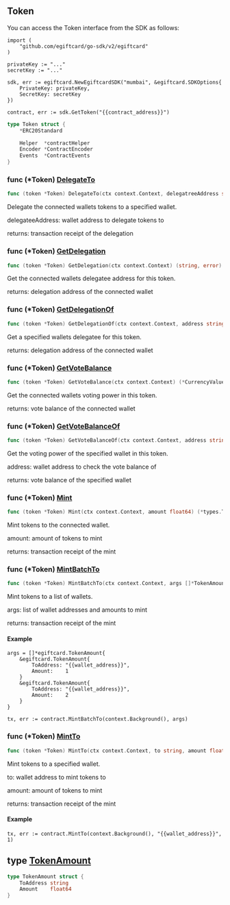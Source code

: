 
## Token

You can access the Token interface from the SDK as follows:

```
import (
	"github.com/egiftcard/go-sdk/v2/egiftcard"
)

privateKey := "..."
secretKey := "..."

sdk, err := egiftcard.NewEgiftcardSDK("mumbai", &egiftcard.SDKOptions{
	PrivateKey: privateKey,
	SecretKey: secretKey
})

contract, err := sdk.GetToken("{{contract_address}}")
```

```go
type Token struct {
    *ERC20Standard

    Helper  *contractHelper
    Encoder *ContractEncoder
    Events  *ContractEvents
}
```

### func \(\*Token\) [DelegateTo](<https://github.com/egiftcard/go-sdk/blob/main/egiftcard/token.go#L161>)

```go
func (token *Token) DelegateTo(ctx context.Context, delegatreeAddress string) (*types.Transaction, error)
```

Delegate the connected wallets tokens to a specified wallet.

delegateeAddress: wallet address to delegate tokens to

returns: transaction receipt of the delegation

### func \(\*Token\) [GetDelegation](<https://github.com/egiftcard/go-sdk/blob/main/egiftcard/token.go#L92>)

```go
func (token *Token) GetDelegation(ctx context.Context) (string, error)
```

Get the connected wallets delegatee address for this token.

returns: delegation address of the connected wallet

### func \(\*Token\) [GetDelegationOf](<https://github.com/egiftcard/go-sdk/blob/main/egiftcard/token.go#L99>)

```go
func (token *Token) GetDelegationOf(ctx context.Context, address string) (string, error)
```

Get a specified wallets delegatee for this token.

returns: delegation address of the connected wallet

### func \(\*Token\) [GetVoteBalance](<https://github.com/egiftcard/go-sdk/blob/main/egiftcard/token.go#L71>)

```go
func (token *Token) GetVoteBalance(ctx context.Context) (*CurrencyValue, error)
```

Get the connected wallets voting power in this token.

returns: vote balance of the connected wallet

### func \(\*Token\) [GetVoteBalanceOf](<https://github.com/egiftcard/go-sdk/blob/main/egiftcard/token.go#L80>)

```go
func (token *Token) GetVoteBalanceOf(ctx context.Context, address string) (*CurrencyValue, error)
```

Get the voting power of the specified wallet in this token.

address: wallet address to check the vote balance of

returns: vote balance of the specified wallet

### func \(\*Token\) [Mint](<https://github.com/egiftcard/go-sdk/blob/main/egiftcard/token.go#L113>)

```go
func (token *Token) Mint(ctx context.Context, amount float64) (*types.Transaction, error)
```

Mint tokens to the connected wallet.

amount: amount of tokens to mint

returns: transaction receipt of the mint

### func \(\*Token\) [MintBatchTo](<https://github.com/egiftcard/go-sdk/blob/main/egiftcard/token.go#L152>)

```go
func (token *Token) MintBatchTo(ctx context.Context, args []*TokenAmount) (*types.Transaction, error)
```

Mint tokens to a list of wallets.

args: list of wallet addresses and amounts to mint

returns: transaction receipt of the mint

#### Example

```
args = []*egiftcard.TokenAmount{
	&egiftcard.TokenAmount{
		ToAddress: "{{wallet_address}}",
		Amount:    1
	}
	&egiftcard.TokenAmount{
		ToAddress: "{{wallet_address}}",
		Amount:    2
	}
}

tx, err := contract.MintBatchTo(context.Background(), args)
```

### func \(\*Token\) [MintTo](<https://github.com/egiftcard/go-sdk/blob/main/egiftcard/token.go#L128>)

```go
func (token *Token) MintTo(ctx context.Context, to string, amount float64) (*types.Transaction, error)
```

Mint tokens to a specified wallet.

to: wallet address to mint tokens to

amount: amount of tokens to mint

returns: transaction receipt of the mint

#### Example

```
tx, err := contract.MintTo(context.Background(), "{{wallet_address}}", 1)
```

## type [TokenAmount](<https://github.com/egiftcard/go-sdk/blob/main/egiftcard/types.go#L106-L109>)

```go
type TokenAmount struct {
    ToAddress string
    Amount    float64
}
```
